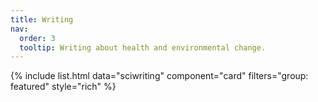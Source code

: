 ```yaml
---
title: Writing
nav:
  order: 3
  tooltip: Writing about health and environmental change. 
---
```


{%
  include list.html
  data="sciwriting"
  component="card"
  filters="group: featured"
  style="rich"
%}